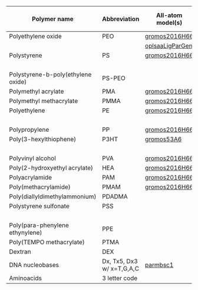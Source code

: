 
| Polymer name                  | Abbreviation            | All-atom model(s)                                                     | Coarse-grained model(s)                              |
|-------------------------------|-------------------------|-----------------------------------------------------------------------|------------------------------------------------------|
|Polyethylene oxide             |PEO                      |[gromos2016H66](polyply/data/2016H66/polyether_blocks.ff)              |[martini2](polyply/data/martini2/PEO.martini.2.itp)   |
|                               |                         |[oplsaaLigParGen](polyply/data/oplsaaLigParGen/PEO.oplsaa.LigParGen.ff)|[martini3](polyply/data/martini3/PEO.martini3.ff)     |
|Polystyrene                    |PS                       |[gromos2016H66](polyply/data/2016H66/polyvinyl_blocks.ff)              |[martini2](polyply/data/martini2/PS.martini.2.itp)    |
|                               |                         |                                                                       |[martini3](polyply/data/martini3/PS.martini3.ff)      |
|Polystyrene-b-poly(ethylene oxide)|PS-PEO                |                                                                       |[martini3](polyply/data/martini3/PS_PEO_link.ff)      |
|Polymethyl acrylate            |PMA                      |[gromos2016H66](polyply/data/2016H66/polyvinyl_blocks.ff)              |[martini3](polyply/data/martini3/PMA.martini3.ff)     |
|Polymethyl methacrylate        |PMMA                     |[gromos2016H66](polyply/data/2016H66/polyvinyl_blocks.ff)              |[martini3](polyply/data/martini3/PMMA.martini3.ff)    |
|Polyethylene                   |PE                       |[gromos2016H66](polyply/data/2016H66/polyvinyl_blocks.ff)              |[martini3](polyply/data/martini3/PE.martini3.ff)      |
|                               |                         |                                                                       |[martini2](polyply/data/martini2/PE.martini.2.itp)    |
|Polypropylene                  |PP                       |[gromos2016H66](polyply/data/2016H66/polyvinyl_blocks.ff)              |[martini2](polyply/data/martini2/PP.martini.2.itp)    |
|Poly(3-hexylthiophene)         |P3HT                     |[gromos53A6](polyply/data/gromos53A6/P3HT.gromos.53A6.ff)              |[martini2](polyply/data/martini2/P3HT.martini.2.itp)  |
|                               |                         |                                                                       |[martini3](polyply/data/martini3/P3HT.martini3.ff)    |
|Polyvinyl alcohol              |PVA                      |[gromos2016H66](polyply/data/2016H66/polyvinyl_blocks.ff)              |[martini3](polyply/data/martini3/PVA.martini3.ff)     |
|Poly(2-hydroxyethyl acrylate)  |HEA                      |[gromos2016H66](polyply/data/2016H66/polyvinyl_blocks.ff)              |                                                      |
|Polyacrylamide                 |PAM                      |[gromos2016H66](polyply/data/2016H66/polyvinyl_blocks.ff)              |                                                      |
|Poly(methacrylamide)           |PMAM                     |[gromos2016H66](polyply/data/2016H66/polyvinyl_blocks.ff)              |                                                      |
|Poly(diallyldimethylammonium)  |PDADMA                   |                                                                       |[martini2](polyply/data/martini2/PDADMA.martini.2.itp)|
|Polystyrene sulfonate          |PSS                      |                                                                       |[martini2](polyply/data/martini2/PSS.martini.2.itp)   |
|                               |                         |                                                                       |[martini3](polyply/data/martini3/PSS.martini3.ff)     |
|Poly(para-phenylene ethynylene)|PPE                      |                                                                       |[martini3](polyply/data/martini3/PPE.martini3.ff)     |
|Poly(TEMPO methacrylate)       |PTMA                     |                                                                       |[martini3](polyply/data/martini3/PPE.martini3.ff)     |
|Dextran                        |DEX                      |                                                                       |[martini3](polyply/data/martini3/PTMA.martini3.ff)    |
|DNA nucleobases                |Dx, Tx5, Dx3 w/ x=T,G,A,C|[parmbsc1](polyply/data/parmbsc1/dna_final.ff)                         |[martini2](polyply/data/martini2/DNA_M2.ff)           |
|Aminoacids                     |3 letter code            |                                                                       |[martini3](polyply/data/martini3/aminoacids.ff)       |

